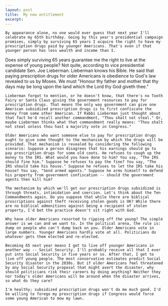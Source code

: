 ```yaml
---
layout: post
title:  My new entitlement
excerpt:
---
```












	By appearance alone, no one would ever guess that next year I'll celebrate my 65th birthday. Going by this year's presidential campaign promises, simply by surviving 65 years I acquire the right to have my prescription drugs paid by younger Americans. That's even if that younger person has less wealth and income than I.

Does simply surviving 65 years guarantee me the right to live at the expense of young people? Not quite, according to vice presidential candidate Sen. Joe Lieberman. Lieberman knows his Bible. He said that paying prescription drugs for older Americans is obedience to God's law revealed to us by Moses. We must "Honour thy father and mother that thy days may be long upon the land which the Lord thy God giveth thee."

	Lieberman forgot to mention, or he doesn't know, that there's no Tooth Fairy or Santa Claus giving the government resources to pay for prescription drugs. That means the only way government can give one American subsidized prescription drugs is to first confiscate the money from some other American. If Rabbi Lieberman just thought about that fact he'd recall another commandment, "Thou shalt not steal." Or, maybe Lieberman thinks what that commandment really means: "Thou shalt not steal unless thou hast a majority vote in Congress."

	Older Americans who want someone else to pay for prescription drugs ought to give some thought to the mechanism by which the drugs will be provided. That mechanism is revealed by considering the following scenario: Suppose a person disagrees that his earnings should go to pay prescription drugs for some old coots. He refuses to cough up the money to the IRS. What would you have done to him? You say, "The IRS should fine him." Suppose he refuses to pay the fine? You say, "The IRS should take his house." Suppose he refuses to let the IRS take his house? You say, "Send armed agents." Suppose he arms himself to defend his property from government confiscation -- should the government agents then kill him?

	The mechanism by which we'll get our prescription drugs subsidized is through threats, intimidation and coercion. Let's think about the Ten Commandments again. Do you suppose that while there are biblical proscriptions against theft receiving stolen goods is OK? While there are no biblical admonitions against being a recipient of stolen property, I'd bet the practice doesn't sit right with God.

	Why have older Americans resorted to ripping off the young? The simple answer is we can and we want to. In the political arena, the rule is: dump on people who can't dump back on you. Older Americans vote in large numbers. Younger Americans hardly vote at all. Politicians do whatever gets them elected and re-elected.

	Becoming 65 next year means I get to live off younger Americans in another way -- Social Security. I'll probably receive all that I ever put into Social Security in five years or so. After that, I get to live off young people. The most conservative estimates predict Social Security disaster in the 2030s. But if older Americans feel threatened by any Social Security proposal that might avert the disaster, why should politicians risk their careers by doing anything? Neither they nor today's older Americans will be around when the disaster arrives, so what do they care?

	I'm healthy; subsidized prescription drugs won't do me much good. I'd be willing to forego my prescription drugs if Congress would force some young American to mow my lawn.


